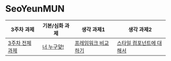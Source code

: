 # SeoYeunMUN

3주차 과제|기본/심화 과제|생각 과제1|생각 과제2|
---|---|---|---|
[3주차 전체 과제](https://github.com/IN-SOPT-WEB/SeoYeunMUN/tree/week3/week3_hw)|[너 누구얒!](https://github.com/IN-SOPT-WEB/SeoYeunMUN/blob/week3/week3_hw/article/Comparing-Frameworks.md)|[프레임워크 비교하기](https://github.com/IN-SOPT-WEB/SeoYeunMUN/blob/week3/week3_hw/article/Comparing-Frameworks.md)|[스타일 컴포넌트에 대해서](https://github.com/IN-SOPT-WEB/SeoYeunMUN/blob/week3/week3_hw/article/Styled-component.md)|
